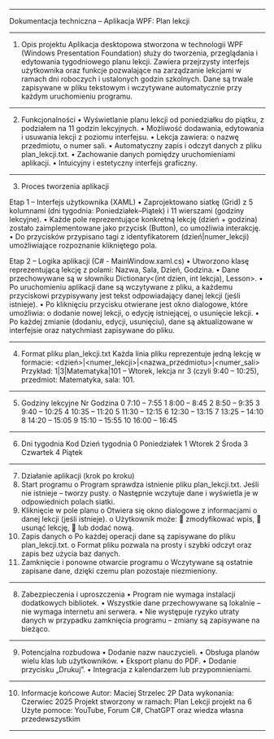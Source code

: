 ________________________________________
Dokumentacja techniczna – Aplikacja WPF: Plan lekcji
________________________________________
1. Opis projektu
Aplikacja desktopowa stworzona w technologii WPF (Windows Presentation Foundation) służy do tworzenia,
przeglądania i edytowania tygodniowego planu lekcji.
Zawiera przejrzysty interfejs użytkownika oraz funkcje pozwalające na zarządzanie lekcjami w ramach dni roboczych
i ustalonych godzin szkolnych. Dane są trwale zapisywane w pliku tekstowym i wczytywane automatycznie przy każdym uruchomieniu programu.
________________________________________
2. Funkcjonalności
•	Wyświetlanie planu lekcji od poniedziałku do piątku, z podziałem na 11 godzin lekcyjnych.
•	Możliwość dodawania, edytowania i usuwania lekcji z poziomu interfejsu.
•	Lekcja zawiera:
o	nazwę przedmiotu,
o	numer sali.
•	Automatyczny zapis i odczyt danych z pliku plan_lekcji.txt.
•	Zachowanie danych pomiędzy uruchomieniami aplikacji.
•	Intuicyjny i estetyczny interfejs graficzny.
________________________________________
3. Proces tworzenia aplikacji

Etap 1 – Interfejs użytkownika (XAML)
•	Zaprojektowano siatkę (Grid) z 5 kolumnami (dni tygodnia: Poniedziałek–Piątek) i 11 wierszami (godziny lekcyjne).
•	Każde pole reprezentujące konkretną lekcję (dzień + godzina) zostało zaimplementowane jako przycisk (Button), co umożliwia interakcję.
•	Do przycisków przypisano tagi z identyfikatorem (dzień|numer_lekcji) umożliwiające rozpoznanie klikniętego pola.

Etap 2 – Logika aplikacji (C# - MainWindow.xaml.cs)
•	Utworzono klasę reprezentującą lekcję z polami: Nazwa, Sala, Dzień, Godzina.
•	Dane przechowywane są w słowniku Dictionary<(int dzien, int lekcja), Lesson>.
•	Po uruchomieniu aplikacji dane są wczytywane z pliku, a każdemu przyciskowi przypisywany jest tekst odpowiadający danej lekcji (jeśli istnieje).
•	Po kliknięciu przycisku otwierane jest okno dialogowe, które umożliwia:
o	dodanie nowej lekcji,
o	edycję istniejącej,
o	usunięcie lekcji.
•	Po każdej zmianie (dodaniu, edycji, usunięciu), dane są aktualizowane w interfejsie oraz natychmiast zapisywane do pliku.
________________________________________
4. Format pliku plan_lekcji.txt
Każda linia pliku reprezentuje jedną lekcję w formacie:
<dzień>|<numer_lekcji>|<nazwa_przedmiotu>|<numer_sali>
Przykład:
1|3|Matematyka|101
– Wtorek, lekcja nr 3 (czyli 9:40 – 10:25), przedmiot: Matematyka, sala: 101.
________________________________________
5. Godziny lekcyjne
Nr	Godzina
0	7:10 – 7:55
1	8:00 – 8:45
2	8:50 – 9:35
3	9:40 – 10:25
4	10:35 – 11:20
5	11:30 – 12:15
6	12:30 – 13:15
7	13:25 – 14:10
8	14:20 – 15:05
9	15:10 – 15:55
10	16:00 – 16:45
________________________________________
6. Dni tygodnia
Kod	Dzień tygodnia
0	Poniedziałek
1	Wtorek
2	Środa
3	Czwartek
4	Piątek
________________________________________
7. Działanie aplikacji (krok po kroku)
1.	Start programu
o	Program sprawdza istnienie pliku plan_lekcji.txt. Jeśli nie istnieje – tworzy pusty.
o	Następnie wczytuje dane i wyświetla je w odpowiednich polach siatki.
2.	Kliknięcie w pole planu
o	Otwiera się okno dialogowe z informacjami o danej lekcji (jeśli istnieje).
o	Użytkownik może:
	zmodyfikować wpis,
	usunąć lekcję,
	lub dodać nową.
3.	Zapis danych
o	Po każdej operacji dane są zapisywane do pliku plan_lekcji.txt.
o	Format pliku pozwala na prosty i szybki odczyt oraz zapis bez użycia baz danych.
4.	Zamknięcie i ponowne otwarcie programu
o	Wczytywane są ostatnie zapisane dane, dzięki czemu plan pozostaje niezmieniony.
________________________________________
8. Zabezpieczenia i uproszczenia
•	Program nie wymaga instalacji dodatkowych bibliotek.
•	Wszystkie dane przechowywane są lokalnie – nie wymaga internetu ani serwera.
•	Nie występuje ryzyko utraty danych w przypadku zamknięcia programu – zmiany są zapisywane na bieżąco.
________________________________________
9. Potencjalna rozbudowa
•	Dodanie nazw nauczycieli.
•	Obsługa planów wielu klas lub użytkowników.
•	Eksport planu do PDF.
•	Dodanie przycisku „Drukuj”.
•	Integracja z kalendarzem lub przypomnieniami.
________________________________________
10. Informacje końcowe
Autor: Maciej Strzelec 2P
Data wykonania: Czerwiec 2025
Projekt stworzony w ramach: Plan Lekcji projekt na 6
Użyte pomoce: YouTube, Forum C#, ChatGPT oraz wiedza własna przedewszystkim
________________________________________
